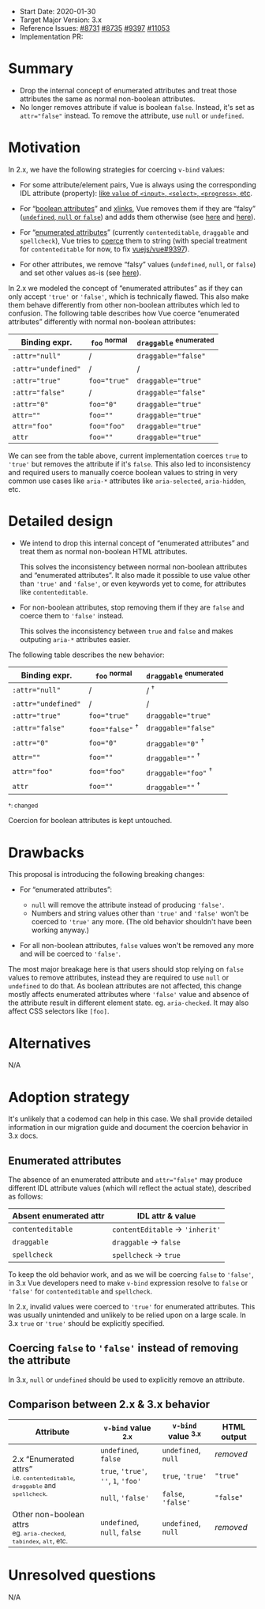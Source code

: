 - Start Date: 2020-01-30
- Target Major Version: 3.x
- Reference Issues: [#8731](https://github.com/vuejs/vue/issues/8731) [#8735](https://github.com/vuejs/vue/pull/8735) [#9397](https://github.com/vuejs/vue/issues/9397) [#11053](https://github.com/vuejs/vue/issues/11053)
- Implementation PR:

# Summary

- Drop the internal concept of enumerated attributes and treat those attributes the same as normal non-boolean attributes.
- No longer removes attribute if value is boolean `false`. Instead, it's set as `attr="false"` instead. To remove the attribute, use `null` or `undefined`.

# Motivation

In 2.x, we have the following strategies for coercing `v-bind` values:

- For some attribute/element pairs, Vue is always using the corresponding IDL attribute (property): [like `value` of `<input>`, `<select>`, `<progress>`, etc](https://github.com/vuejs/vue/blob/bad3c326a3f8b8e0d3bcf07917dc0adf97c32351/src/platforms/web/util/attrs.js#L11-L18).

- For “[boolean attributes](https://github.com/vuejs/vue/blob/bad3c326a3f8b8e0d3bcf07917dc0adf97c32351/src/platforms/web/util/attrs.js#L33-L40)” and [xlinks](https://github.com/vuejs/vue/blob/bad3c326a3f8b8e0d3bcf07917dc0adf97c32351/src/platforms/web/util/attrs.js#L44-L46), Vue removes them if they are “falsy” ([`undefined`, `null` or `false`](https://github.com/vuejs/vue/blob/bad3c326a3f8b8e0d3bcf07917dc0adf97c32351/src/platforms/web/util/attrs.js#L52-L54)) and adds them otherwise (see [here](https://github.com/vuejs/vue/blob/bad3c326a3f8b8e0d3bcf07917dc0adf97c32351/src/platforms/web/runtime/modules/attrs.js#L66-L77) and [here](https://github.com/vuejs/vue/blob/bad3c326a3f8b8e0d3bcf07917dc0adf97c32351/src/platforms/web/runtime/modules/attrs.js#L81-L85)).

- For “[enumerated attributes](https://github.com/vuejs/vue/blob/bad3c326a3f8b8e0d3bcf07917dc0adf97c32351/src/platforms/web/util/attrs.js#L20)” (currently `contenteditable`, `draggable` and `spellcheck`), Vue tries to [coerce](https://github.com/vuejs/vue/blob/bad3c326a3f8b8e0d3bcf07917dc0adf97c32351/src/platforms/web/util/attrs.js#L24-L31) them to string (with special treatment for `contenteditable` for now, to fix [vuejs/vue#9397](https://github.com/vuejs/vue/issues/9397)).

- For other attributes, we remove “falsy” values (`undefined`, `null`, or `false`) and set other values as-is (see [here](https://github.com/vuejs/vue/blob/bad3c326a3f8b8e0d3bcf07917dc0adf97c32351/src/platforms/web/runtime/modules/attrs.js#L92-L113)).

In 2.x we modeled the concept of “enumerated attributes” as if they can only accept `'true'` or `'false'`, which is technically flawed. This also make them behave differently from other non-boolean attributes which led to confusion. The following table describes how Vue coerce “enumerated attributes” differently with normal non-boolean attributes:

| Binding expr. | `foo` <sup>normal</sup> | `draggable` <sup>enumerated</sup> |
| - | - | - |
| `:attr="null"` | / | `draggable="false"` |
| `:attr="undefined"` | / | / |
| `:attr="true"` | `foo="true"` | `draggable="true"` |
| `:attr="false"` | / | `draggable="false"` |
| `:attr="0"` | `foo="0"` | `draggable="true"` |
| `attr=""` | `foo=""` | `draggable="true"` |
| `attr="foo"` | `foo="foo"` | `draggable="true"` |
| `attr` | `foo=""` | `draggable="true"` |

We can see from the table above, current implementation coerces `true` to `'true'` but removes the attribute if it's `false`. This also led to inconsistency and required users to manually coerce boolean values to string in very common use cases like `aria-*` attributes like `aria-selected`, `aria-hidden`, etc.

# Detailed design

- We intend to drop this internal concept of “enumerated attributes” and treat them as normal non-boolean HTML attributes.

  This solves the inconsistency between normal non-boolean attributes and “enumerated attributes”. It also made it possible to use value other than `'true'` and `'false'`, or even keywords yet to come, for attributes like `contenteditable`.

- For non-boolean attributes, stop removing them if they are `false` and coerce them to `'false'` instead.

  This solves the inconsistency between `true` and `false` and makes outputing `aria-*` attributes easier.

The following table describes the new behavior:

| Binding expr. | `foo` <sup>normal</sup> | `draggable` <sup>enumerated</sup> |
| - | - | - |
| `:attr="null"` | / | / <sup>†</sup> |
| `:attr="undefined"` | / | / |
| `:attr="true"` | `foo="true"` | `draggable="true"` |
| `:attr="false"` | `foo="false"` <sup>†</sup> | `draggable="false"` |
| `:attr="0"` | `foo="0"` | `draggable="0"` <sup>†</sup> |
| `attr=""` | `foo=""` | `draggable=""` <sup>†</sup> |
| `attr="foo"` | `foo="foo"` | `draggable="foo"` <sup>†</sup> |
| `attr` | `foo=""` | `draggable=""` <sup>†</sup> |

<small>†: changed</small>

Coercion for boolean attributes is kept untouched.

# Drawbacks

This proposal is introducing the following breaking changes:

- For “enumerated attributes”:

  - `null` will remove the attribute instead of producing `'false'`.
  - Numbers and string values other than `'true'` and `'false'` won't be coerced to `'true'` any more. (The old behavior shouldn't have been working anyway.)

- For all non-boolean attributes, `false` values won't be removed any more and will be coerced to `'false'`.

The most major breakage here is that users should stop relying on `false` values to remove attributes, instead they are required to use `null` or `undefined` to do that. As boolean attributes are not affected, this change mostly affects enumerated attributes where `'false'` value and absence of the attribute result in different element state. eg. `aria-checked`. It may also affect CSS selectors like `[foo]`.

# Alternatives

N/A

# Adoption strategy

It's unlikely that a codemod can help in this case. We shall provide detailed information in our migration guide and document the coercion behavior in 3.x docs.

## Enumerated attributes

The absence of an enumerated attribute and `attr="false"` may produce different IDL attribute values (which will reflect the actual state), described as follows:

| Absent enumerated attr | IDL attr & value |
| - | - |
| `contenteditable` | `contentEditable` &rarr; `'inherit'` |
| `draggable` | `draggable` &rarr; `false` |
| `spellcheck` | `spellcheck` &rarr; `true` |

To keep the old behavior work, and as we will be coercing `false` to `'false'`, in 3.x Vue developers need to make `v-bind` expression resolve to `false` or `'false'` for `contenteditable` and `spellcheck`.

In 2.x, invalid values were coerced to `'true'` for enumerated attributes. This was usually unintended and unlikely to be relied upon on a large scale. In 3.x `true` or `'true'` should be explicitly specified.

## Coercing `false` to `'false'` instead of removing the attribute

In 3.x, `null` or `undefined` should be used to explicitly remove an attribute.

## Comparison between 2.x & 3.x behavior

<table>
  <thead>
    <tr>
      <th>Attribute</th>
      <th><code>v-bind</code> value <sup>2.x</sup></th>
      <th><code>v-bind</code> value <sup>3.x</sup></th>
      <th>HTML output</th>
    </tr>
  </thead>
  <tbody>
    <tr>
      <td rowspan="3">2.x “Enumerated attrs”<br><small>i.e. <code>contenteditable</code>, <code>draggable</code> and <code>spellcheck</code>.</small></td>
      <td><code>undefined</code>, <code>false</code></td>
      <td><code>undefined</code>, <code>null</code></td>
      <td><i>removed</i></td>
    </tr>
    <tr>
      <td>
        <code>true</code>, <code>'true'</code>, <code>''</code>, <code>1</code>,
        <code>'foo'</code>
      </td>
      <td><code>true</code>, <code>'true'</code></td>
      <td><code>"true"</code></td>
    </tr>
    <tr>
      <td><code>null</code>, <code>'false'</code></td>
      <td><code>false</code>, <code>'false'</code></td>
      <td><code>"false"</code></td>
    </tr>
    <tr>
      <td>Other non-boolean attrs<br><small>eg. <code>aria-checked</code>, <code>tabindex</code>, <code>alt</code>, etc.</small></td>
      <td><code>undefined</code>, <code>null</code>, <code>false</code></td>
      <td><code>undefined</code>, <code>null</code></td>
      <td><i>removed</i></td>
    </tr>
  </tbody>
</table>

# Unresolved questions

N/A
